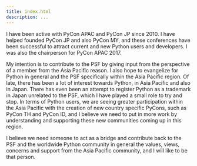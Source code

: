 ```yaml
---
title: index.html
description: ...
---
```


I have been active with PyCon APAC and PyCon JP since 2010\. I have helped founded PyCon JP and also PyCon MY, and these conferences have been successful to attract current and new Python users and developers. I was also the chairperson for PyCon APAC 2017\.


My intention is to contribute to the PSF by giving input from the perspective of a member from the Asia Pacific reason. I also hope to evangelize for Python in general and the PSF specifically within the Asia Pacific region. Of late, there has been a lot of interest towards Python, in Asia Pacific and also in Japan. There has even been an attempt to register Python as a trademark in Japan unrelated to the PSF, which I have played a small role to try and stop. In terms of Python users, we are seeing greater participation within the Asia Pacific with the creation of new country specific PyCons, such as PyCon TH and PyCon ID, and I believe we need to put in more work by understanding and supporting these new communities coming up in this region.


I believe we need someone to act as a bridge and contribute back to the PSF and the worldwide Python community in general the values, views, concerns and support from the Asia Pacific community, and I will like to be that person.


